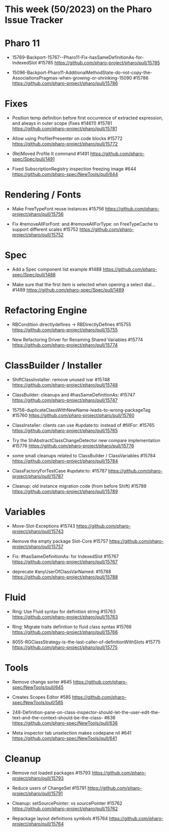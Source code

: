 # This week (50/2023) on the Pharo Issue Tracker

# Pharo 11

- 15769-Backport-15767--Pharo11-Fix-hasSameDefinitionAs-for-IndexedSlot #15785
	https://github.com/pharo-project/pharo/pull/15785
	
- 15096-Backport-Pharo11-AdditionalMethodState-do-not-copy-the-AssociationsPragmas-when-growing-or-shrinking-15090 #15786
	https://github.com/pharo-project/pharo/pull/15786


# Fixes

- Position temp definition before first occurrence of extracted expression, and always in outer scope (fixes #14611) #15781
	https://github.com/pharo-project/pharo/pull/15781

- Allow using ProfilerPresenter on code blocks #15772
	https://github.com/pharo-project/pharo/pull/15772
	
- (Re)Moved Profile It command #1491
	https://github.com/pharo-spec/Spec/pull/1491
	
- Fixed SubscriptionRegistry inspection freezing image #644
	https://github.com/pharo-spec/NewTools/pull/644


# Rendering / Fonts


- Make FreeTypeFont reuse instances #15756
	https://github.com/pharo-project/pharo/pull/15756
	
- Fix #removeAllForFont: and #removeAllForType: on FreeTypeCache to support different scales #15752
	https://github.com/pharo-project/pharo/pull/15752

# Spec

- Add a Spec component list example #1488
	https://github.com/pharo-spec/Spec/pull/1488

- Make sure that the first item is selected when opening a select dial… #1489
	https://github.com/pharo-spec/Spec/pull/1489

# Refactoring Engine

- RBCondition directlydefines -> RBDirectlyDefines #15755
	https://github.com/pharo-project/pharo/pull/15755
	
- New Refactoring Driver for Renaming Shared Variables #15774
	https://github.com/pharo-project/pharo/pull/15774
	
	
# ClassBuilder / Installer

- ShiftClassInstaller: remove unused ivar #15748
	https://github.com/pharo-project/pharo/pull/15748
	
- ClassBuilder: cleanups and #hasSameDefinitionAs: #15747
	https://github.com/pharo-project/pharo/pull/15747
	
- 15758-duplicateClassWithNewName-leads-to-wrong-packageTag #15760
	https://github.com/pharo-project/pharo/pull/15760
	
- ClassInstaller: clients can use #update:to: instead of #fillFor: #15765
	https://github.com/pharo-project/pharo/pull/15765
	
- Try the ShAbstractClassChangeDetector new compare implementation #15776
	https://github.com/pharo-project/pharo/pull/15776
	
- some small cleanups related to ClassBuilder / ClassVariables #15784
	https://github.com/pharo-project/pharo/pull/15784
	
- ClassFactoryForTestCase #update:to: #15787
	https://github.com/pharo-project/pharo/pull/15787
	
- Cleanup: old instance migration code (from before Shift) #15789
	https://github.com/pharo-project/pharo/pull/15789
	
	
# Variables

- Move-Slot-Exceptions #15743
	https://github.com/pharo-project/pharo/pull/15743
	
- Remove the empty package Slot-Core #15757
	https://github.com/pharo-project/pharo/pull/15757

- Fix: #hasSameDefinitionAs: for IndexedSlot #15767
	https://github.com/pharo-project/pharo/pull/15767
	
- deprecate #anyUserOfClassVarNamed: #15788
	https://github.com/pharo-project/pharo/pull/15788
	
	
# Fluid

- Ring: Use Fluid syntax for definition string #15763
	https://github.com/pharo-project/pharo/pull/15763
	
- Ring: Migrate traits definition to fluid class syntax #15766
	https://github.com/pharo-project/pharo/pull/15766

- 8055-RGClassStrategy-is-the-last-caller-of-definitionWithSlots #15775
	https://github.com/pharo-project/pharo/pull/15775

# Tools

- Remove change sorter #645
	https://github.com/pharo-spec/NewTools/pull/645

- Creates Scopes Editor #585
	https://github.com/pharo-spec/NewTools/pull/585

- 248-Definition-pane-on-class-inspector-should-let-the-user-edit-the-text-and-the-context-should-be-the-class- #636
	https://github.com/pharo-spec/NewTools/pull/636
	
- Meta inspector tab unselection makes codepane nil #641
	https://github.com/pharo-spec/NewTools/pull/641
	
# Cleanup

- Remove not loaded packages #15793
	https://github.com/pharo-project/pharo/pull/15793

- Reduce users of ChangeSet #15791
	https://github.com/pharo-project/pharo/pull/15791

- Cleanup: setSourcePointer: vs sourcePointer #15762
	https://github.com/pharo-project/pharo/pull/15762
	
- Repackage layout definitions symbols #15764
	https://github.com/pharo-project/pharo/pull/15764